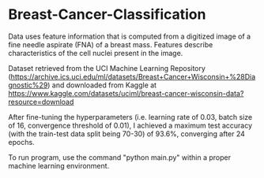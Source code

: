 # Breast-Cancer-Classification
Data uses feature information that is computed from a digitized image of a fine needle aspirate (FNA) of a breast mass. Features describe characteristics of the cell nuclei present in the image.

Dataset retrieved from the  UCI Machine Learning Repository (https://archive.ics.uci.edu/ml/datasets/Breast+Cancer+Wisconsin+%28Diagnostic%29) and downloaded from Kaggle at https://www.kaggle.com/datasets/uciml/breast-cancer-wisconsin-data?resource=download

After fine-tuning the hyperparameters (i.e. learning rate of 0.03, batch size of 16, convergence threshold of 0.01), I achieved a maximum test accuracy (with the train-test data split being 70-30) of 93.6%, converging after 24 epochs.

To run program, use the command "python main.py" within a proper machine learning environment.